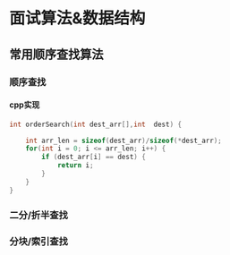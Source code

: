 # 面试算法&数据结构

## 常用顺序查找算法

### 顺序查找

#### cpp实现
```cpp
int orderSearch(int dest_arr[],int  dest) {

    int arr_len = sizeof(dest_arr)/sizeof(*dest_arr);
    for(int i = 0; i <= arr_len; i++) {
        if (dest_arr[i] == dest) {
            return i;
        }
    }
}
```

### 二分/折半查找

### 分块/索引查找
